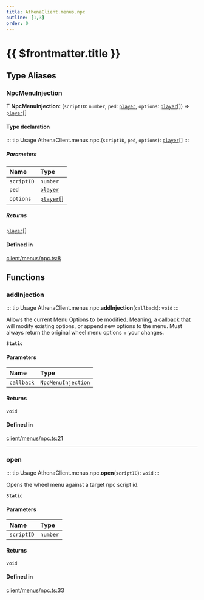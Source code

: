 ```yaml
---
title: AthenaClient.menus.npc
outline: [1,3]
order: 0
---
```


# {{ $frontmatter.title }}


## Type Aliases

### NpcMenuInjection

Ƭ **NpcMenuInjection**: (`scriptID`: `number`, `ped`: [`player`](server_config.md#player), `options`: [`player`](server_config.md#player)[]) => [`player`](server_config.md#player)[]

#### Type declaration

::: tip Usage
AthenaClient.menus.npc.(`scriptID`, `ped`, `options`): [`player`](server_config.md#player)[]
:::

##### Parameters

| Name | Type |
| :------ | :------ |
| `scriptID` | `number` |
| `ped` | [`player`](server_config.md#player) |
| `options` | [`player`](server_config.md#player)[] |

##### Returns

[`player`](server_config.md#player)[]

#### Defined in

[client/menus/npc.ts:8](https://github.com/Stuyk/altv-athena/blob/8f61820/src/core/client/menus/npc.ts#L8)

## Functions

### addInjection

::: tip Usage
AthenaClient.menus.npc.**addInjection**(`callback`): `void`
:::

Allows the current Menu Options to be modified.
Meaning, a callback that will modify existing options, or append new options to the menu.
Must always return the original wheel menu options + your changes.

**`Static`**

#### Parameters

| Name | Type |
| :------ | :------ |
| `callback` | [`NpcMenuInjection`](client_menus_npc.md#NpcMenuInjection) |

#### Returns

`void`

#### Defined in

[client/menus/npc.ts:21](https://github.com/Stuyk/altv-athena/blob/8f61820/src/core/client/menus/npc.ts#L21)

___

### open

::: tip Usage
AthenaClient.menus.npc.**open**(`scriptID`): `void`
:::

Opens the wheel menu against a target npc script id.

**`Static`**

#### Parameters

| Name | Type |
| :------ | :------ |
| `scriptID` | `number` |

#### Returns

`void`

#### Defined in

[client/menus/npc.ts:33](https://github.com/Stuyk/altv-athena/blob/8f61820/src/core/client/menus/npc.ts#L33)
